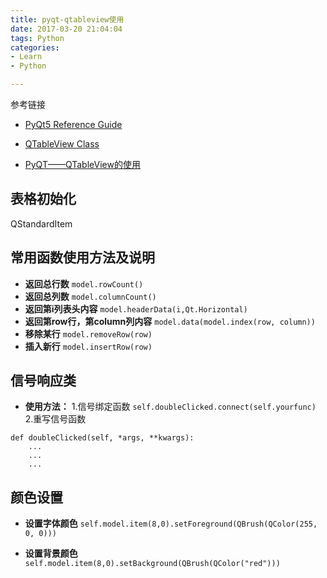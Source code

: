 ```yaml
---
title: pyqt-qtableview使用
date: 2017-03-20 21:04:04
tags: Python
categories: 
- Learn
- Python

---
```

参考链接
* [PyQt5 Reference Guide](http://pyqt.sourceforge.net/Docs/PyQt5/)

* [QTableView Class](http://doc.qt.io/qt-5/qtableview.html)
* [PyQT——QTableView的使用](http://blog.csdn.net/sollor525/article/details/40048089)

## 表格初始化
QStandardItem 
## 常用函数使用方法及说明
* **返回总行数**
`model.rowCount()`
* **返回总列数**
`model.columnCount()`
* **返回第i列表头内容**
`model.headerData(i,Qt.Horizontal)`
* **返回第row行，第column列内容**
`model.data(model.index(row, column))`
* **移除某行**
`model.removeRow(row)`
* **插入新行**
`model.insertRow(row)`

## 信号响应类
* **使用方法：**
1.信号绑定函数
`self.doubleClicked.connect(self.yourfunc)`
2.重写信号函数
```
def doubleClicked(self, *args, **kwargs):
    ...
    ...
    ...
```

## 颜色设置
* **设置字体颜色**
`self.model.item(8,0).setForeground(QBrush(QColor(255, 0, 0)))`

* **设置背景颜色**
`self.model.item(8,0).setBackground(QBrush(QColor("red")))`
